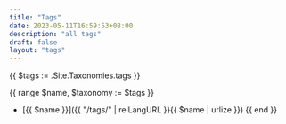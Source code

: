```yaml
---
title: "Tags"
date: 2023-05-11T16:59:53+08:00
description: "all tags"
draft: false
layout: "tags"
---
```


{{ $tags := .Site.Taxonomies.tags }}

{{ range $name, $taxonomy := $tags }}
- [{{ $name }}]({{ "/tags/" | relLangURL }}{{ $name | urlize }})
{{ end }}